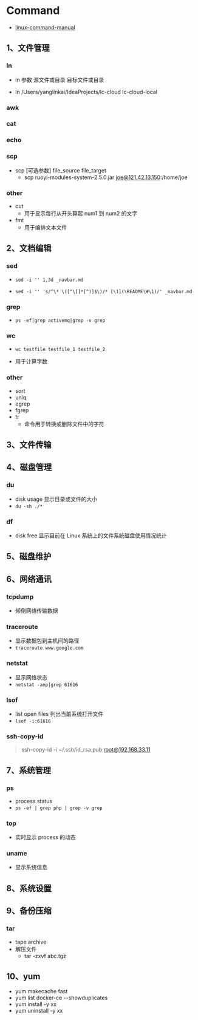 # Command

- [linux-command-manual](https://www.runoob.com/linux/linux-command-manual.html)

## 1、文件管理

### ln

- ln 参数 源文件或目录 目标文件或目录

- ln /Users/yanglinkai/IdeaProjects/lc-cloud lc-cloud-local

### awk

### cat

### echo

### scp

- scp [可选参数] file_source file_target
  - scp ruoyi-modules-system-2.5.0.jar joe@121.42.13.150:/home/joe

### other

- cut
  - 用于显示每行从开头算起 num1 到 num2 的文字
- fmt
  - 用于编排文本文件



## 2、文档编辑

### sed

- `sed -i '' 1,3d _navbar.md`

- `sed -i '' 's/^\* \([^\[]*[^)]$\)/* [\1](\README\#\1)/' _navbar.md`

### grep

- `ps -ef|grep activemq|grep -v grep`

### wc

- `wc testfile testfile_1 testfile_2`

- 用于计算字数

### other

- sort
- uniq
- egrep
- fgrep
- tr
  - 命令用于转换或删除文件中的字符

## 3、文件传输

## 4、磁盘管理

### du

- disk usage 显示目录或文件的大小
- `du -sh ./*`

### df

- disk free 显示目前在 Linux 系统上的文件系统磁盘使用情况统计

## 5、磁盘维护

## 6、网络通讯

### tcpdump

- 倾倒网络传输数据

### traceroute

- 显示数据包到主机间的路径
- `traceroute www.google.com`

### netstat

- 显示网络状态
- `netstat -anp|grep 61616`

### lsof

- list open files 列出当前系统打开文件
- `lsof -i:61616`

### ssh-copy-id

> ssh-copy-id -i ~/.ssh/id_rsa.pub root@192.168.33.11

## 7、系统管理

### ps

- process status
- `ps -ef | grep php | grep -v grep`

### top

- 实时显示 process 的动态

### uname

- 显示系统信息



## 8、系统设置

## 9、备份压缩

### tar

- tape archive
- 解压文件
  - tar -zxvf abc.tgz

## 10、yum

- yum makecache fast
- yum list docker-ce --showduplicates
- yum install -y xx
- yum uninstall -y xx